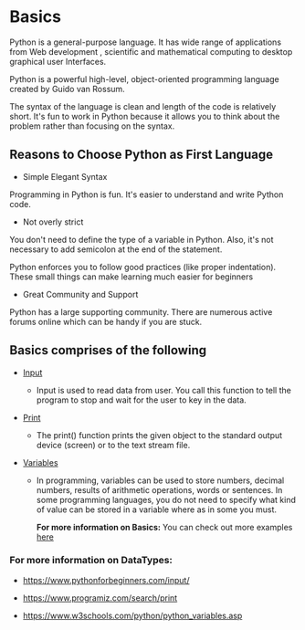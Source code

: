 # Basics

Python is a general-purpose language. It has wide range of applications from Web development , scientific and mathematical computing  to desktop graphical user Interfaces.

Python is a powerful high-level, object-oriented programming language created by Guido van Rossum.

The syntax of the language is clean and length of the code is relatively short. It's fun to work in Python because it allows you to think about the problem rather than focusing on the syntax.

## Reasons to Choose Python as First Language

  * Simple Elegant Syntax

  Programming in Python is fun. It's easier to understand and write Python code.

  * Not overly strict

  You don't need to define the type of a variable in Python. Also, it's not necessary to add semicolon at the end of the statement.

  Python enforces you to follow good practices (like proper indentation). These small things can make learning much easier for beginners

  * Great Community and Support

  Python has a large supporting community. There are numerous active forums online which can be handy if you are stuck.

## Basics comprises of the following

  * [Input](./input.md)
    * Input is used to read data from user. You call this function to tell the program to stop and wait for the user to key in the data.

  * [Print](./print.md)
    *   The print() function prints the given object to the standard output device (screen) or to the text stream file.
    
  * [Variables](./variables.md)
    * In programming, variables can be used to store numbers, decimal numbers, results of arithmetic operations, words or sentences. In some programming languages, you do not need to specify what kind of value can be stored in a variable where as in some you must.   

      **For more information on Basics:**
    You can check out more examples [here](./examples)

### For more information on DataTypes:  

* https://www.pythonforbeginners.com/input/

* https://www.programiz.com/search/print

* https://www.w3schools.com/python/python_variables.asp
